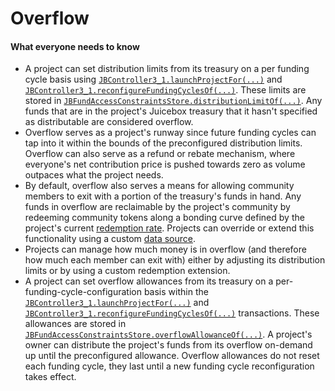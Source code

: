 # Overflow

#### What everyone needs to know

* A project can set distribution limits from its treasury on a per funding cycle basis using [`JBController3_1.launchProjectFor(...)`](/dev/api/contracts/or-controllers/jbcontroller3_1/#launchprojectfor) and [`JBController3_1.reconfigureFundingCyclesOf(...)`](/dev/api/contracts/or-controllers/jbcontroller3_1/#reconfigurefundingcyclesof). These limits are stored in [`JBFundAccessConstraintsStore.distributionLimitOf(...)`](/dev/api/contracts/jbfundaccessconstraintsstore/#distributionlimitof). Any funds that are in the project's Juicebox treasury that it hasn't specified as distributable are considered overflow.
* Overflow serves as a project's runway since future funding cycles can tap into it within the bounds of the preconfigured distribution limits. Overflow can also serve as a refund or rebate mechanism, where everyone's net contribution price is pushed towards zero as volume outpaces what the project needs. 
* By default, overflow also serves a means for allowing community members to exit with a portion of the treasury's funds in hand. Any funds in overflow are reclaimable by the project's community by redeeming community tokens along a bonding curve defined by the project's current [redemption rate](redemption-rate.md). Projects can override or extend this functionality using a custom [data source](data-source.md).
* Projects can manage how much money is in overflow (and therefore how much each member can exit with) either by adjusting its distribution limits or by using a custom redemption extension.
* A project can set overflow allowances from its treasury on a per-funding-cycle-configuration basis within the [`JBController3_1.launchProjectFor(...)`](/dev/api/contracts/or-controllers/jbcontroller3_1/#launchprojectfor) and [`JBController3_1.reconfigureFundingCyclesOf(...)`](/dev/api/contracts/or-controllers/jbcontroller3_1/#reconfigurefundingcyclesof) transactions. These allowances are stored in [`JBFundAccessConstraintsStore.overflowAllowanceOf(...)`](/dev/api/contracts/jbfundaccessconstraintsstore/#overflowallowanceof). A project's owner can distribute the project's funds from its overflow on-demand up until the preconfigured allowance. Overflow allowances do not reset each funding cycle, they last until a new funding cycle reconfiguration takes effect.

